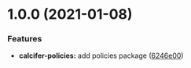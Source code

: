 # 1.0.0 (2021-01-08)

### Features

* **calcifer-policies:** add policies package ([6246e00](https://github.com/alferpal/calcifer/commit/6246e00900118f13bfd2f9383f08c1f9c1ad9749))

